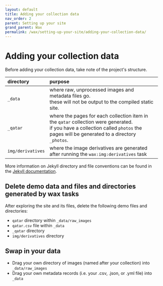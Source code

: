 ```yaml
---
layout: default
title: Adding your collection data
nav_order: 2
parent: Setting up your site
grand_parent: Wax
permalink: /wax/setting-up-your-site/adding-your-collection-data/
---
```


# Adding your collection data


Before adding your collection data, take note of the project's structure.

| directory   | purpose   |
|:------------|:----------|
| `_data`     | where raw, unprocessed images and metadata files go. <br>these will not be output to the compiled static site. |
| `_qatar`    | where the pages for each collection item in the `qatar` collection were generated. <br>if you have a collection called `photos` the pages will be generated to a directory `_photos`.  |
| `img/derivatives`   | where the image derivatives are generated after running the `wax:img:derivatives` task  |

More information on Jekyll directory and file conventions can be found in the [Jekyll documentation](https://jekyllrb.com/docs/structure/).


## Delete demo data and files and directories generated by wax tasks

After exploring the site and its files, delete the following demo files and directories:

- `qatar` directory within `_data/raw_images`
- `qatar.csv` file within `_data`
- `_qatar` directory
- `img/derivatives` directory

## Swap in your data

- Drag your own directory of images (named after your collection) into `_data/raw_images`
- Drag your own metadata records (i.e. your .csv, .json, or .yml file) into `_data`
